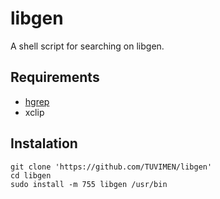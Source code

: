 # libgen
A shell script for searching on libgen.

## Requirements

 - [hgrep](https://github.com/TUVIMEN/hgrep)
 - xclip

## Instalation
    git clone 'https://github.com/TUVIMEN/libgen'
    cd libgen
    sudo install -m 755 libgen /usr/bin
